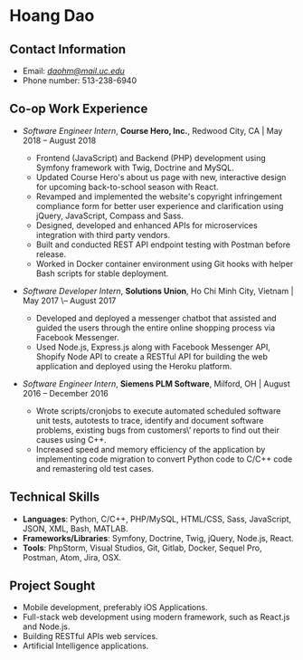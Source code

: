 # Hoang Dao

## Contact Information
* Email: *daohm@mail.uc.edu*
* Phone number: 513-238-6940

## Co-op Work Experience
* *Software Engineer Intern*, **Course Hero, Inc\.**, Redwood City, CA | May 2018 – August 2018
   * Frontend (JavaScript) and Backend (PHP) development using Symfony framework with Twig, Doctrine and MySQL\.
   * Updated Course Hero\'s about us page with new, interactive design for upcoming back\-to\-school season with React\.
   * Revamped and implemented the website's copyright infringement compliance form for better user experience and
clarification using jQuery, JavaScript, Compass and Sass\.
   * Designed, developed and enhanced APIs for microservices integration with third party vendors\.
   * Built and conducted REST API endpoint testing with Postman before release\.
   * Worked in Docker container environment using Git hooks with helper Bash scripts for stable deployment\.

* *Software Developer Intern*, **Solutions Union**, Ho Chi Minh City, Vietnam | May 2017 \– August 2017
   * Developed and deployed a messenger chatbot that assisted and guided the users through the entire online
shopping process via Facebook Messenger\.
   * Used Node\.js, Express\.js along with Facebook Messenger API, Shopify Node API to create a RESTful API for building the web application and deployed using the Heroku platform\.

* *Software Engineer Intern*, **Siemens PLM Software**, Milford, OH | August 2016 – December 2016
   * Wrote scripts/cronjobs to execute automated scheduled software unit tests, autotests to trace, identify and
document software problems, existing bugs from customers\’ reports to find out their causes using C++\.
   * Increased speed and memory efficiency of the application by implementing code migration to convert Python
code to C/C++ code and remastering old test cases\.

## Technical Skills
* **Languages**: Python, C/C\+\+, PHP/MySQL, HTML/CSS, Sass, JavaScript, JSON, XML, Bash, MATLAB\.
* **Frameworks/Libraries**: Symfony, Doctrine, Twig, jQuery, Node.js, React\.
* **Tools**: PhpStorm, Visual Studios, Git, Gitlab, Docker, Sequel Pro, Postman, Atom, Jira, OSX\.

## Project Sought
* Mobile development, preferably iOS Applications\.
* Full\-stack web development using modern framework, such as React\.js and Node\.js\.
* Building RESTful APIs web services\.
* Artificial Intelligence applications\.
